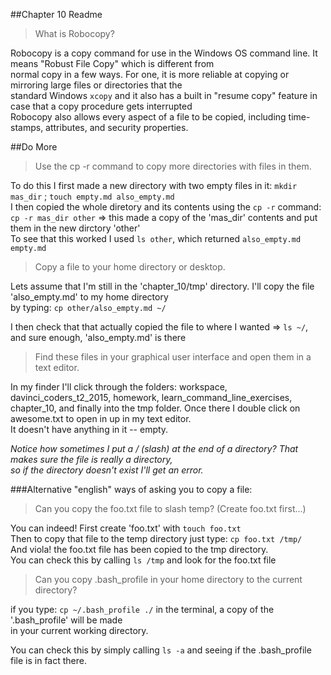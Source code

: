 ##Chapter 10 Readme

>What is Robocopy?

Robocopy is a copy command for use in the Windows OS command line.  It means "Robust File Copy" which is different from <br/>
normal copy in a few ways.  For one, it is more reliable at copying or mirroring large files or directories that the <br/>
standard Windows `xcopy` and it also has a built in "resume copy" feature in case that a copy procedure gets interrupted<br/>
Robocopy also allows every aspect of a file to be copied, including time-stamps, attributes, and security properties.


##Do More

>Use the cp -r command to copy more directories with files in them.

To do this I first made a new directory with two empty files in it: `mkdir mas_dir` ; `touch empty.md also_empty.md` <br/>
I then copied the whole diretory and its contents using the `cp -r` command: <br/>
`cp -r mas_dir other` => this made a copy of the 'mas_dir' contents and put them in the new dirctory 'other'<br/>
To see that this worked I used `ls other`, which returned `also_empty.md empty.md`

>Copy a file to your home directory or desktop.

Lets assume that I'm still in the 'chapter_10/tmp' directory.  I'll copy the file 'also_empty.md' to my home directory<br/>
by typing: `cp other/also_empty.md ~/`

I then check that that actually copied the file to where I wanted => `ls ~/`, and sure enough, 'also_empty.md' is there

>Find these files in your graphical user interface and open them in a text editor.

In my finder I'll click through the folders: workspace, davinci_coders_t2_2015, homework, learn_command_line_exercises, <br/>
chapter_10, and finally into the tmp folder.  Once there I double click on awesome.txt to open in up in my text editor. <br/>
It doesn't have anything in it -- empty.

*Notice how sometimes I put a / (slash) at the end of a directory? That makes sure the file is really a directory, <br/>
so if the directory doesn't exist I'll get an error.*


###Alternative "english" ways of asking you to copy a file:

>Can you copy the foo.txt file to slash temp?  (Create foo.txt first...)

You can indeed!  First create 'foo.txt' with `touch foo.txt` <br/>
Then to copy that file to the temp directory just type: `cp foo.txt /tmp/`<br/>
And viola! the foo.txt file has been copied to the tmp directory. <br/>
You can check this by calling `ls /tmp` and look for the foo.txt file

>Can you copy .bash_profile in your home directory to the current directory?

if you type: `cp ~/.bash_profile ./` in the terminal, a copy of the '.bash_profile' will be made <br/>
in your current working directory.

You can check this by simply calling `ls -a` and seeing if the .bash_profile file is in fact there.

